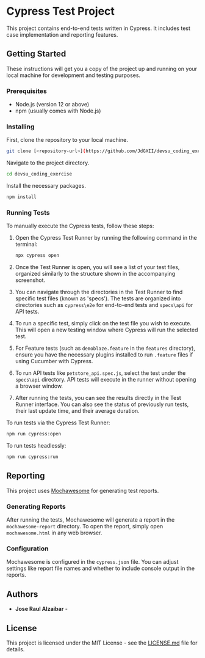 # Cypress Test Project

This project contains end-to-end tests written in Cypress. It includes test case implementation and reporting features.

## Getting Started

These instructions will get you a copy of the project up and running on your local machine for development and testing purposes.

### Prerequisites

- Node.js (version 12 or above)
- npm (usually comes with Node.js)

### Installing

First, clone the repository to your local machine.

```bash
git clone [<repository-url>](https://github.com/JdGXII/devsu_coding_exercise)
```

Navigate to the project directory.

```bash
cd devsu_coding_exercise
```

Install the necessary packages.

```bash
npm install
```

### Running Tests

To manually execute the Cypress tests, follow these steps:

1. Open the Cypress Test Runner by running the following command in the terminal:

    ```bash
    npx cypress open
    ```

2. Once the Test Runner is open, you will see a list of your test files, organized similarly to the structure shown in the accompanying screenshot.

3. You can navigate through the directories in the Test Runner to find specific test files (known as 'specs'). The tests are organized into directories such as `cypress\e2e` for end-to-end tests and `specs\api` for API tests.

4. To run a specific test, simply click on the test file you wish to execute. This will open a new testing window where Cypress will run the selected test.

5. For Feature tests (such as `demoblaze.feature` in the `features` directory), ensure you have the necessary plugins installed to run `.feature` files if using Cucumber with Cypress.

6. To run API tests like `petstore_api.spec.js`, select the test under the `specs\api` directory. API tests will execute in the runner without opening a browser window.

7. After running the tests, you can see the results directly in the Test Runner interface. You can also see the status of previously run tests, their last update time, and their average duration.

To run tests via the Cypress Test Runner:

```bash
npm run cypress:open
```

To run tests headlessly:

```bash
npm run cypress:run
```

## Reporting

This project uses [Mochawesome](https://github.com/adamgruber/mochawesome) for generating test reports.

### Generating Reports

After running the tests, Mochawesome will generate a report in the `mochawesome-report` directory. To open the report, simply open `mochawesome.html` in any web browser.

### Configuration

Mochawesome is configured in the `cypress.json` file. You can adjust settings like report file names and whether to include console output in the reports.

## Authors

- **Jose Raul Alzaibar** -

## License

This project is licensed under the MIT License - see the [LICENSE.md](LICENSE.md) file for details.
